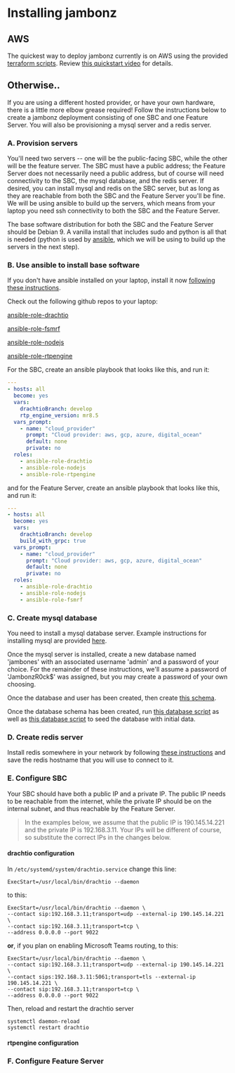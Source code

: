 # Installing jambonz

## AWS

The quickest way to deploy jambonz currently is on AWS using the provided [terraform scripts](https://github.com/jambonz/jambonz-infrastructure).  Review [this quickstart video](/tutorials/#quickstart-deploying-jambonz-on-aws-in-10-minutes-or-less) for details.

## Otherwise..

If you are using a different hosted provider, or have your own hardware, there is a little more elbow grease required!  Follow the instructions below to create a jambonz deployment consisting of one SBC and one Feature Server.  You will also be provisioning a mysql server and a redis server.

### A. Provision servers
You'll need two servers -- one will be the public-facing SBC, while the other will be the feature server.  The SBC must have a public address; the Feature Server does not necessarily need a public address, but of course will need connectivity to the SBC, the mysql database, and the redis server.  If desired, you can install mysql and redis on the SBC server, but as long as they are reachable from both the SBC and the Feature Server you'll be fine.  We will be using ansible to build up the servers, which means from your laptop you need ssh connectivity to both the SBC and the Feature Server.

The base software distribution for both the SBC and the Feature Server should be Debian 9.  A vanilla install that includes sudo and python is all that is needed (python is used by [ansible](https://www.ansible.com/), which we will be using to build up the servers in the next step).

### B. Use ansible to install base software
If you don't have ansible installed on your laptop, install it now [following these instructions](https://docs.ansible.com/ansible/latest/installation_guide/intro_installation.html).

Check out the following github repos to your laptop:

[ansible-role-drachtio](https://github.com/davehorton/ansible-role-drachtio)

[ansible-role-fsmrf](https://github.com/davehorton/ansible-role-fsmrf)

[ansible-role-nodejs](https://github.com/davehorton/ansible-role-nodejs)

[ansible-role-rtpengine](https://github.com/davehorton/ansible-role-rtpengine)

For the SBC, create an ansible playbook that looks like this, and run it:
```yaml
---
- hosts: all
  become: yes
  vars: 
    drachtioBranch: develop
    rtp_engine_version: mr8.5
  vars_prompt:
    - name: "cloud_provider"
      prompt: "Cloud provider: aws, gcp, azure, digital_ocean"
      default: none
      private: no
  roles:
    - ansible-role-drachtio
    - ansible-role-nodejs
    - ansible-role-rtpengine
```

and for the Feature Server, create an ansible playbook that looks like this, and run it:
```yaml
---
- hosts: all
  become: yes
  vars:
    drachtioBranch: develop
    build_with_grpc: true
  vars_prompt:
    - name: "cloud_provider"
      prompt: "Cloud provider: aws, gcp, azure, digital_ocean"
      default: none
      private: no
  roles:
    - ansible-role-drachtio
    - ansible-role-nodejs
    - ansible-role-fsmrf
```
### C. Create mysql database
You need to install a mysql database server.  Example instructions for installing mysql are provided [here](https://dev.mysql.com/downloads/).

Once the mysql server is installed, create a new database named 'jambones' with an associated username 'admin' and a password of your choice.  For the remainder of these instructions, we'll assume a password of 'JambonzR0ck$' was assigned, but you may create a password of your own choosing.

Once the database and user has been created, then create [this schema](https://github.com/jambonz/jambonz-api-server/blob/master/db/jambones-sql.sql).

Once the database schema has been created, run [this database script](https://github.com/jambonz/jambonz-api-server/blob/master/db/create-admin-token.sql) as well as [this database script](https://github.com/jambonz/jambonz-api-server/blob/master/db/create-default-account.sql) to seed the database with initial data.

### D. Create redis server
Install redis somewhere in your network by following [these instructions](https://redis.io/topics/quickstart) and save the redis hostname that you will use to connect to it.

### E. Configure SBC
Your SBC should have both a public IP and a private IP.  The public IP needs to be reachable from the internet, while the private IP should be on the internal subnet, and thus reachable by the Feature Server.

> In the examples below, we assume that the public IP is 190.145.14.221 and the private IP is 192.168.3.11.  Your IPs will be different of course, so substitute the correct IPs in the changes below.

#### drachtio configuration

In `/etc/systemd/system/drachtio.service` change this line:

```
ExecStart=/usr/local/bin/drachtio --daemon
```
to this:

```
ExecStart=/usr/local/bin/drachtio --daemon \
--contact sip:192.168.3.11;transport=udp --external-ip 190.145.14.221 \
--contact sip:192.168.3.11;transport=tcp \
--address 0.0.0.0 --port 9022
```
**or**, if you plan on enabling Microsoft Teams routing, to this:
```
ExecStart=/usr/local/bin/drachtio --daemon \
--contact sip:192.168.3.11;transport=udp --external-ip 190.145.14.221 \
--contact sips:192.168.3.11:5061;transport=tls --external-ip 190.145.14.221 \
--contact sip:192.168.3.11;transport=tcp \
--address 0.0.0.0 --port 9022
```
Then, reload and restart the drachtio server
```
systemctl daemon-reload
systemctl restart drachtio
```

#### rtpengine configuration

### F. Configure Feature Server